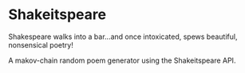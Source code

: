 # Shakeitspeare
Shakespeare walks into a bar...and once intoxicated, spews beautiful, nonsensical poetry!

A makov-chain random poem generator using the Shakeitspeare API.


